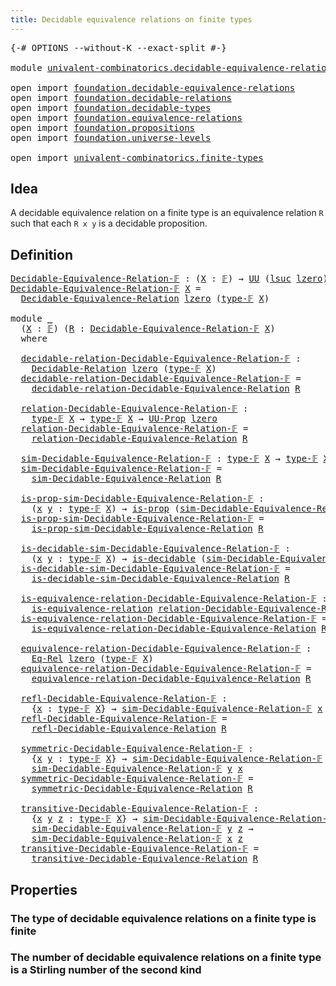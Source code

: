 ```yaml
---
title: Decidable equivalence relations on finite types
---
```


<pre class="Agda"><a id="73" class="Symbol">{-#</a> <a id="77" class="Keyword">OPTIONS</a> <a id="85" class="Pragma">--without-K</a> <a id="97" class="Pragma">--exact-split</a> <a id="111" class="Symbol">#-}</a>

<a id="116" class="Keyword">module</a> <a id="123" href="univalent-combinatorics.decidable-equivalence-relations.html" class="Module">univalent-combinatorics.decidable-equivalence-relations</a> <a id="179" class="Keyword">where</a>

<a id="186" class="Keyword">open</a> <a id="191" class="Keyword">import</a> <a id="198" href="foundation.decidable-equivalence-relations.html" class="Module">foundation.decidable-equivalence-relations</a>
<a id="241" class="Keyword">open</a> <a id="246" class="Keyword">import</a> <a id="253" href="foundation.decidable-relations.html" class="Module">foundation.decidable-relations</a>
<a id="284" class="Keyword">open</a> <a id="289" class="Keyword">import</a> <a id="296" href="foundation.decidable-types.html" class="Module">foundation.decidable-types</a>
<a id="323" class="Keyword">open</a> <a id="328" class="Keyword">import</a> <a id="335" href="foundation.equivalence-relations.html" class="Module">foundation.equivalence-relations</a>
<a id="368" class="Keyword">open</a> <a id="373" class="Keyword">import</a> <a id="380" href="foundation.propositions.html" class="Module">foundation.propositions</a>
<a id="404" class="Keyword">open</a> <a id="409" class="Keyword">import</a> <a id="416" href="foundation.universe-levels.html" class="Module">foundation.universe-levels</a>

<a id="444" class="Keyword">open</a> <a id="449" class="Keyword">import</a> <a id="456" href="univalent-combinatorics.finite-types.html" class="Module">univalent-combinatorics.finite-types</a>
</pre>
## Idea

A decidable equivalence relation on a finite type is an equivalence relation `R` such that each `R x y` is a decidable proposition.

## Definition

<pre class="Agda"><a id="Decidable-Equivalence-Relation-𝔽"></a><a id="663" href="univalent-combinatorics.decidable-equivalence-relations.html#663" class="Function">Decidable-Equivalence-Relation-𝔽</a> <a id="696" class="Symbol">:</a> <a id="698" class="Symbol">(</a><a id="699" href="univalent-combinatorics.decidable-equivalence-relations.html#699" class="Bound">X</a> <a id="701" class="Symbol">:</a> <a id="703" href="univalent-combinatorics.finite-types.html#4913" class="Function">𝔽</a><a id="704" class="Symbol">)</a> <a id="706" class="Symbol">→</a> <a id="708" href="foundation-core.universe-levels.html#235" class="Primitive">UU</a> <a id="711" class="Symbol">(</a><a id="712" href="Agda.Primitive.html#780" class="Primitive">lsuc</a> <a id="717" href="Agda.Primitive.html#764" class="Primitive">lzero</a><a id="722" class="Symbol">)</a>
<a id="724" href="univalent-combinatorics.decidable-equivalence-relations.html#663" class="Function">Decidable-Equivalence-Relation-𝔽</a> <a id="757" href="univalent-combinatorics.decidable-equivalence-relations.html#757" class="Bound">X</a> <a id="759" class="Symbol">=</a>
  <a id="763" href="foundation.decidable-equivalence-relations.html#1577" class="Function">Decidable-Equivalence-Relation</a> <a id="794" href="Agda.Primitive.html#764" class="Primitive">lzero</a> <a id="800" class="Symbol">(</a><a id="801" href="univalent-combinatorics.finite-types.html#4952" class="Function">type-𝔽</a> <a id="808" href="univalent-combinatorics.decidable-equivalence-relations.html#757" class="Bound">X</a><a id="809" class="Symbol">)</a>

<a id="812" class="Keyword">module</a> <a id="819" href="univalent-combinatorics.decidable-equivalence-relations.html#819" class="Module">_</a>
  <a id="823" class="Symbol">(</a><a id="824" href="univalent-combinatorics.decidable-equivalence-relations.html#824" class="Bound">X</a> <a id="826" class="Symbol">:</a> <a id="828" href="univalent-combinatorics.finite-types.html#4913" class="Function">𝔽</a><a id="829" class="Symbol">)</a> <a id="831" class="Symbol">(</a><a id="832" href="univalent-combinatorics.decidable-equivalence-relations.html#832" class="Bound">R</a> <a id="834" class="Symbol">:</a> <a id="836" href="univalent-combinatorics.decidable-equivalence-relations.html#663" class="Function">Decidable-Equivalence-Relation-𝔽</a> <a id="869" href="univalent-combinatorics.decidable-equivalence-relations.html#824" class="Bound">X</a><a id="870" class="Symbol">)</a>
  <a id="874" class="Keyword">where</a>

  <a id="883" href="univalent-combinatorics.decidable-equivalence-relations.html#883" class="Function">decidable-relation-Decidable-Equivalence-Relation-𝔽</a> <a id="935" class="Symbol">:</a>
    <a id="941" href="foundation.decidable-relations.html#485" class="Function">Decidable-Relation</a> <a id="960" href="Agda.Primitive.html#764" class="Primitive">lzero</a> <a id="966" class="Symbol">(</a><a id="967" href="univalent-combinatorics.finite-types.html#4952" class="Function">type-𝔽</a> <a id="974" href="univalent-combinatorics.decidable-equivalence-relations.html#824" class="Bound">X</a><a id="975" class="Symbol">)</a>
  <a id="979" href="univalent-combinatorics.decidable-equivalence-relations.html#883" class="Function">decidable-relation-Decidable-Equivalence-Relation-𝔽</a> <a id="1031" class="Symbol">=</a>
    <a id="1037" href="foundation.decidable-equivalence-relations.html#1897" class="Function">decidable-relation-Decidable-Equivalence-Relation</a> <a id="1087" href="univalent-combinatorics.decidable-equivalence-relations.html#832" class="Bound">R</a>

  <a id="1092" href="univalent-combinatorics.decidable-equivalence-relations.html#1092" class="Function">relation-Decidable-Equivalence-Relation-𝔽</a> <a id="1134" class="Symbol">:</a>
    <a id="1140" href="univalent-combinatorics.finite-types.html#4952" class="Function">type-𝔽</a> <a id="1147" href="univalent-combinatorics.decidable-equivalence-relations.html#824" class="Bound">X</a> <a id="1149" class="Symbol">→</a> <a id="1151" href="univalent-combinatorics.finite-types.html#4952" class="Function">type-𝔽</a> <a id="1158" href="univalent-combinatorics.decidable-equivalence-relations.html#824" class="Bound">X</a> <a id="1160" class="Symbol">→</a> <a id="1162" href="foundation-core.propositions.html#1393" class="Function">UU-Prop</a> <a id="1170" href="Agda.Primitive.html#764" class="Primitive">lzero</a>
  <a id="1178" href="univalent-combinatorics.decidable-equivalence-relations.html#1092" class="Function">relation-Decidable-Equivalence-Relation-𝔽</a> <a id="1220" class="Symbol">=</a>
    <a id="1226" href="foundation.decidable-equivalence-relations.html#2040" class="Function">relation-Decidable-Equivalence-Relation</a> <a id="1266" href="univalent-combinatorics.decidable-equivalence-relations.html#832" class="Bound">R</a>

  <a id="1271" href="univalent-combinatorics.decidable-equivalence-relations.html#1271" class="Function">sim-Decidable-Equivalence-Relation-𝔽</a> <a id="1308" class="Symbol">:</a> <a id="1310" href="univalent-combinatorics.finite-types.html#4952" class="Function">type-𝔽</a> <a id="1317" href="univalent-combinatorics.decidable-equivalence-relations.html#824" class="Bound">X</a> <a id="1319" class="Symbol">→</a> <a id="1321" href="univalent-combinatorics.finite-types.html#4952" class="Function">type-𝔽</a> <a id="1328" href="univalent-combinatorics.decidable-equivalence-relations.html#824" class="Bound">X</a> <a id="1330" class="Symbol">→</a> <a id="1332" href="foundation-core.universe-levels.html#235" class="Primitive">UU</a> <a id="1335" href="Agda.Primitive.html#764" class="Primitive">lzero</a>
  <a id="1343" href="univalent-combinatorics.decidable-equivalence-relations.html#1271" class="Function">sim-Decidable-Equivalence-Relation-𝔽</a> <a id="1380" class="Symbol">=</a>
    <a id="1386" href="foundation.decidable-equivalence-relations.html#2236" class="Function">sim-Decidable-Equivalence-Relation</a> <a id="1421" href="univalent-combinatorics.decidable-equivalence-relations.html#832" class="Bound">R</a>

  <a id="1426" href="univalent-combinatorics.decidable-equivalence-relations.html#1426" class="Function">is-prop-sim-Decidable-Equivalence-Relation-𝔽</a> <a id="1471" class="Symbol">:</a>
    <a id="1477" class="Symbol">(</a><a id="1478" href="univalent-combinatorics.decidable-equivalence-relations.html#1478" class="Bound">x</a> <a id="1480" href="univalent-combinatorics.decidable-equivalence-relations.html#1480" class="Bound">y</a> <a id="1482" class="Symbol">:</a> <a id="1484" href="univalent-combinatorics.finite-types.html#4952" class="Function">type-𝔽</a> <a id="1491" href="univalent-combinatorics.decidable-equivalence-relations.html#824" class="Bound">X</a><a id="1492" class="Symbol">)</a> <a id="1494" class="Symbol">→</a> <a id="1496" href="foundation-core.propositions.html#1309" class="Function">is-prop</a> <a id="1504" class="Symbol">(</a><a id="1505" href="univalent-combinatorics.decidable-equivalence-relations.html#1271" class="Function">sim-Decidable-Equivalence-Relation-𝔽</a> <a id="1542" href="univalent-combinatorics.decidable-equivalence-relations.html#1478" class="Bound">x</a> <a id="1544" href="univalent-combinatorics.decidable-equivalence-relations.html#1480" class="Bound">y</a><a id="1545" class="Symbol">)</a>
  <a id="1549" href="univalent-combinatorics.decidable-equivalence-relations.html#1426" class="Function">is-prop-sim-Decidable-Equivalence-Relation-𝔽</a> <a id="1594" class="Symbol">=</a>
    <a id="1600" href="foundation.decidable-equivalence-relations.html#2407" class="Function">is-prop-sim-Decidable-Equivalence-Relation</a> <a id="1643" href="univalent-combinatorics.decidable-equivalence-relations.html#832" class="Bound">R</a>

  <a id="1648" href="univalent-combinatorics.decidable-equivalence-relations.html#1648" class="Function">is-decidable-sim-Decidable-Equivalence-Relation-𝔽</a> <a id="1698" class="Symbol">:</a>
    <a id="1704" class="Symbol">(</a><a id="1705" href="univalent-combinatorics.decidable-equivalence-relations.html#1705" class="Bound">x</a> <a id="1707" href="univalent-combinatorics.decidable-equivalence-relations.html#1707" class="Bound">y</a> <a id="1709" class="Symbol">:</a> <a id="1711" href="univalent-combinatorics.finite-types.html#4952" class="Function">type-𝔽</a> <a id="1718" href="univalent-combinatorics.decidable-equivalence-relations.html#824" class="Bound">X</a><a id="1719" class="Symbol">)</a> <a id="1721" class="Symbol">→</a> <a id="1723" href="foundation.decidable-types.html#1918" class="Function">is-decidable</a> <a id="1736" class="Symbol">(</a><a id="1737" href="univalent-combinatorics.decidable-equivalence-relations.html#1271" class="Function">sim-Decidable-Equivalence-Relation-𝔽</a> <a id="1774" href="univalent-combinatorics.decidable-equivalence-relations.html#1705" class="Bound">x</a> <a id="1776" href="univalent-combinatorics.decidable-equivalence-relations.html#1707" class="Bound">y</a><a id="1777" class="Symbol">)</a>
  <a id="1781" href="univalent-combinatorics.decidable-equivalence-relations.html#1648" class="Function">is-decidable-sim-Decidable-Equivalence-Relation-𝔽</a> <a id="1831" class="Symbol">=</a>
    <a id="1837" href="foundation.decidable-equivalence-relations.html#2659" class="Function">is-decidable-sim-Decidable-Equivalence-Relation</a> <a id="1885" href="univalent-combinatorics.decidable-equivalence-relations.html#832" class="Bound">R</a>

  <a id="1890" href="univalent-combinatorics.decidable-equivalence-relations.html#1890" class="Function">is-equivalence-relation-Decidable-Equivalence-Relation-𝔽</a> <a id="1947" class="Symbol">:</a>
    <a id="1953" href="foundation.equivalence-relations.html#764" class="Function">is-equivalence-relation</a> <a id="1977" href="univalent-combinatorics.decidable-equivalence-relations.html#1092" class="Function">relation-Decidable-Equivalence-Relation-𝔽</a>
  <a id="2021" href="univalent-combinatorics.decidable-equivalence-relations.html#1890" class="Function">is-equivalence-relation-Decidable-Equivalence-Relation-𝔽</a> <a id="2078" class="Symbol">=</a>
    <a id="2084" href="foundation.decidable-equivalence-relations.html#2931" class="Function">is-equivalence-relation-Decidable-Equivalence-Relation</a> <a id="2139" href="univalent-combinatorics.decidable-equivalence-relations.html#832" class="Bound">R</a>

  <a id="2144" href="univalent-combinatorics.decidable-equivalence-relations.html#2144" class="Function">equivalence-relation-Decidable-Equivalence-Relation-𝔽</a> <a id="2198" class="Symbol">:</a>
    <a id="2204" href="foundation.equivalence-relations.html#970" class="Function">Eq-Rel</a> <a id="2211" href="Agda.Primitive.html#764" class="Primitive">lzero</a> <a id="2217" class="Symbol">(</a><a id="2218" href="univalent-combinatorics.finite-types.html#4952" class="Function">type-𝔽</a> <a id="2225" href="univalent-combinatorics.decidable-equivalence-relations.html#824" class="Bound">X</a><a id="2226" class="Symbol">)</a>
  <a id="2230" href="univalent-combinatorics.decidable-equivalence-relations.html#2144" class="Function">equivalence-relation-Decidable-Equivalence-Relation-𝔽</a> <a id="2284" class="Symbol">=</a>
    <a id="2290" href="foundation.decidable-equivalence-relations.html#3124" class="Function">equivalence-relation-Decidable-Equivalence-Relation</a> <a id="2342" href="univalent-combinatorics.decidable-equivalence-relations.html#832" class="Bound">R</a>

  <a id="2347" href="univalent-combinatorics.decidable-equivalence-relations.html#2347" class="Function">refl-Decidable-Equivalence-Relation-𝔽</a> <a id="2385" class="Symbol">:</a>
    <a id="2391" class="Symbol">{</a><a id="2392" href="univalent-combinatorics.decidable-equivalence-relations.html#2392" class="Bound">x</a> <a id="2394" class="Symbol">:</a> <a id="2396" href="univalent-combinatorics.finite-types.html#4952" class="Function">type-𝔽</a> <a id="2403" href="univalent-combinatorics.decidable-equivalence-relations.html#824" class="Bound">X</a><a id="2404" class="Symbol">}</a> <a id="2406" class="Symbol">→</a> <a id="2408" href="univalent-combinatorics.decidable-equivalence-relations.html#1271" class="Function">sim-Decidable-Equivalence-Relation-𝔽</a> <a id="2445" href="univalent-combinatorics.decidable-equivalence-relations.html#2392" class="Bound">x</a> <a id="2447" href="univalent-combinatorics.decidable-equivalence-relations.html#2392" class="Bound">x</a>
  <a id="2451" href="univalent-combinatorics.decidable-equivalence-relations.html#2347" class="Function">refl-Decidable-Equivalence-Relation-𝔽</a> <a id="2489" class="Symbol">=</a>
    <a id="2495" href="foundation.decidable-equivalence-relations.html#3416" class="Function">refl-Decidable-Equivalence-Relation</a> <a id="2531" href="univalent-combinatorics.decidable-equivalence-relations.html#832" class="Bound">R</a>

  <a id="2536" href="univalent-combinatorics.decidable-equivalence-relations.html#2536" class="Function">symmetric-Decidable-Equivalence-Relation-𝔽</a> <a id="2579" class="Symbol">:</a>
    <a id="2585" class="Symbol">{</a><a id="2586" href="univalent-combinatorics.decidable-equivalence-relations.html#2586" class="Bound">x</a> <a id="2588" href="univalent-combinatorics.decidable-equivalence-relations.html#2588" class="Bound">y</a> <a id="2590" class="Symbol">:</a> <a id="2592" href="univalent-combinatorics.finite-types.html#4952" class="Function">type-𝔽</a> <a id="2599" href="univalent-combinatorics.decidable-equivalence-relations.html#824" class="Bound">X</a><a id="2600" class="Symbol">}</a> <a id="2602" class="Symbol">→</a> <a id="2604" href="univalent-combinatorics.decidable-equivalence-relations.html#1271" class="Function">sim-Decidable-Equivalence-Relation-𝔽</a> <a id="2641" href="univalent-combinatorics.decidable-equivalence-relations.html#2586" class="Bound">x</a> <a id="2643" href="univalent-combinatorics.decidable-equivalence-relations.html#2588" class="Bound">y</a> <a id="2645" class="Symbol">→</a>
    <a id="2651" href="univalent-combinatorics.decidable-equivalence-relations.html#1271" class="Function">sim-Decidable-Equivalence-Relation-𝔽</a> <a id="2688" href="univalent-combinatorics.decidable-equivalence-relations.html#2588" class="Bound">y</a> <a id="2690" href="univalent-combinatorics.decidable-equivalence-relations.html#2586" class="Bound">x</a>
  <a id="2694" href="univalent-combinatorics.decidable-equivalence-relations.html#2536" class="Function">symmetric-Decidable-Equivalence-Relation-𝔽</a> <a id="2737" class="Symbol">=</a>
    <a id="2743" href="foundation.decidable-equivalence-relations.html#3618" class="Function">symmetric-Decidable-Equivalence-Relation</a> <a id="2784" href="univalent-combinatorics.decidable-equivalence-relations.html#832" class="Bound">R</a>

  <a id="2789" href="univalent-combinatorics.decidable-equivalence-relations.html#2789" class="Function">transitive-Decidable-Equivalence-Relation-𝔽</a> <a id="2833" class="Symbol">:</a>
    <a id="2839" class="Symbol">{</a><a id="2840" href="univalent-combinatorics.decidable-equivalence-relations.html#2840" class="Bound">x</a> <a id="2842" href="univalent-combinatorics.decidable-equivalence-relations.html#2842" class="Bound">y</a> <a id="2844" href="univalent-combinatorics.decidable-equivalence-relations.html#2844" class="Bound">z</a> <a id="2846" class="Symbol">:</a> <a id="2848" href="univalent-combinatorics.finite-types.html#4952" class="Function">type-𝔽</a> <a id="2855" href="univalent-combinatorics.decidable-equivalence-relations.html#824" class="Bound">X</a><a id="2856" class="Symbol">}</a> <a id="2858" class="Symbol">→</a> <a id="2860" href="univalent-combinatorics.decidable-equivalence-relations.html#1271" class="Function">sim-Decidable-Equivalence-Relation-𝔽</a> <a id="2897" href="univalent-combinatorics.decidable-equivalence-relations.html#2840" class="Bound">x</a> <a id="2899" href="univalent-combinatorics.decidable-equivalence-relations.html#2842" class="Bound">y</a> <a id="2901" class="Symbol">→</a>
    <a id="2907" href="univalent-combinatorics.decidable-equivalence-relations.html#1271" class="Function">sim-Decidable-Equivalence-Relation-𝔽</a> <a id="2944" href="univalent-combinatorics.decidable-equivalence-relations.html#2842" class="Bound">y</a> <a id="2946" href="univalent-combinatorics.decidable-equivalence-relations.html#2844" class="Bound">z</a> <a id="2948" class="Symbol">→</a>
    <a id="2954" href="univalent-combinatorics.decidable-equivalence-relations.html#1271" class="Function">sim-Decidable-Equivalence-Relation-𝔽</a> <a id="2991" href="univalent-combinatorics.decidable-equivalence-relations.html#2840" class="Bound">x</a> <a id="2993" href="univalent-combinatorics.decidable-equivalence-relations.html#2844" class="Bound">z</a>
  <a id="2997" href="univalent-combinatorics.decidable-equivalence-relations.html#2789" class="Function">transitive-Decidable-Equivalence-Relation-𝔽</a> <a id="3041" class="Symbol">=</a>
    <a id="3047" href="foundation.decidable-equivalence-relations.html#4319" class="Function">transitive-Decidable-Equivalence-Relation</a> <a id="3089" href="univalent-combinatorics.decidable-equivalence-relations.html#832" class="Bound">R</a>
</pre>
## Properties

### The type of decidable equivalence relations on a finite type is finite

### The number of decidable equivalence relations on a finite type is a Stirling number of the second kind
